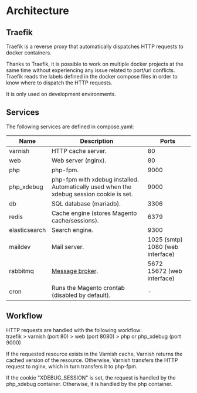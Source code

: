 # Architecture

## Traefik

Traefik is a reverse proxy that automatically dispatches HTTP requests to docker containers.

Thanks to Traefik, it is possible to work on multiple docker projects at the same time without experiencing any issue related to port/url conflicts.
Traefik reads the labels defined in the docker compose files in order to know where to dispatch the HTTP requests.

It is only used on development environments.

## Services

The following services are defined in compose.yaml:

Name | Description | Ports
--- | --- | ---
varnish | HTTP cache server. | 80
web | Web server (nginx). | 80
php | php-fpm. | 9000
php_xdebug | php-fpm with xdebug installed.<br>Automatically used when the xdebug session cookie is set. | 9000
db | SQL database (mariadb). | 3306
redis | Cache engine (stores Magento cache/sessions). | 6379
elasticsearch | Search engine. | 9300
maildev | Mail server. | 1025 (smtp)<br>1080 (web interface)
rabbitmq | [Message broker](https://devdocs.magento.com/guides/v2.4/install-gde/prereq/install-rabbitmq.html). | 5672<br>15672 (web interface)
cron | Runs the Magento crontab (disabled by default). | -

## Workflow

HTTP requests are handled with the following workflow:  
traefik > varnish (port 80) > web (port 8080) > php or php_xdebug (port 9000)

If the requested resource exists in the Varnish cache, Varnish returns the cached version of the resource.
Otherwise, Varnish transfers the HTTP request to nginx, which in turn transfers it to php-fpm.

If the cookie "XDEBUG_SESSION" is set, the request is handled by the php_xdebug container.
Otherwise, it is handled by the php container.

